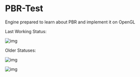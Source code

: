 # PBR-Test

Engine prepared to learn about PBR and implement it on OpenGL

Last Working Status:

![img](http://i.imgur.com/wivjUKo.png)

Older Statuses:

![img](http://i.imgur.com/JiriGRw.jpg)

![img](http://i.imgur.com/1NWSmlP.png)
